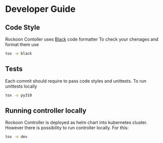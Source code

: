 # Developer Guide

## Code Style

Rockoon Contoller uses [Black](https://black.readthedocs.io/en/stable/) code formatter
To check your chenages and format them use
```bash
tox -e black
```

## Tests

Each commit should require to pass code styles and unittests. To run unittests locally
```bash
tox -e py310
```

## Running controller locally

Rockoon Controller is deployed as helm chart into kubernetes cluster. However there is
possibility to run controller locally. For this:
```bash
tox -e dev
```
